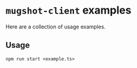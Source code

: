 # `mugshot-client` examples

Here are a collection of usage examples.

## Usage
`npm run start <example.ts>`